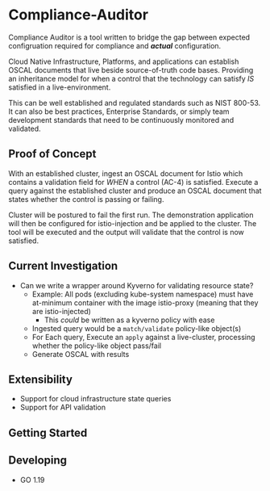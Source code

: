 # Compliance-Auditor

Compliance Auditor is a tool written to bridge the gap between expected configruation required for compliance and **_actual_** configuration.

Cloud Native Infrastructure, Platforms, and applications can establish OSCAL documents that live beside source-of-truth code bases. Providing an inheritance model for when a control that the technology can satisfy _IS_ satisfied in a live-environment. 

This can be well established and regulated standards such as NIST 800-53. It can also be best practices, Enterprise Standards, or simply team development standards that need to be continuously monitored and validated.

## Proof of Concept
With an established cluster, ingest an OSCAL document for Istio which contains a validation field for _WHEN_ a control (AC-4) is satisfied. Execute a query against the established cluster and produce an OSCAL document that states whether the control is passing or failing.

Cluster will be postured to fail the first run. The demonstration application will then be configured for istio-injection and be applied to the cluster. The tool will be executed and the output will validate that the control is now satisfied.

## Current Investigation
- Can we write a wrapper around Kyverno for validating resource state?
    - Example: All pods (excluding kube-system namespace) must have at-minimum container with the image istio-proxy (meaning that they are istio-injected)
        - This _could_ be written as a kyverno policy with ease
    - Ingested query would be a `match/validate` policy-like object(s)
    - For Each query, Execute an `apply` against a live-cluster, processing whether the policy-like object pass/fail
    - Generate OSCAL with results

## Extensibility
- Support for cloud infrastructure state queries
- Support for API validation

## Getting Started

## Developing
- GO 1.19